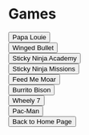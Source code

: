 <html>
<p>
<h1>
Games
</h1>
</p>
<button onclick="window.location.href = 'papalouie.html';">Papa Louie</button>
<br>
<button onclick="window.location.href = 'wingedbullet.html';">Winged Bullet</button>
 <br>
 <button onclick="window.location.href = 'stickyninjaacademy.html';">Sticky Ninja Academy</button>
<br>
 <button onclick="window.location.href = 'stickyninjamissions.html';">Sticky Ninja Missions</button>
 <br>
 <button onclick="window.location.href = 'feedmemoar.html';">Feed Me Moar</button>
<br>
<button onclick="window.location.href = 'burritobison.html';">Burrito Bison</button>
<br>
<button onclick="window.location.href = 'wheely7.html';">Wheely 7</button>
<br>
<button onclick="window.location.href = 'pacman.html';">Pac-Man</button>
<br>
<button onclick="window.location.href = 'index';">Back to Home Page</button>
</html>
